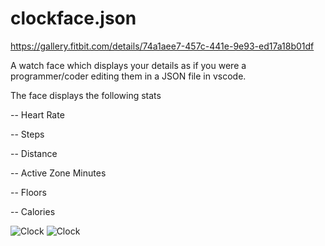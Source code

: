 # clockface.json

https://gallery.fitbit.com/details/74a1aee7-457c-441e-9e93-ed17a18b01df

A watch face which displays your details as if you were a programmer/coder editing them in a JSON file in vscode.

The face displays the following stats

  -- Heart Rate
  
  -- Steps
  
  -- Distance
  
  -- Active Zone Minutes
  
  -- Floors 
  
  -- Calories


![Clock](https://gallery-assets.fitbit.com/public/NM0kDaJtB54WC2KYAIZtC2RhC27kCHpWOa4XALC_Ba3kNIFrBLJnBV/NYRnBnKZBIVhDI7rBXooD2OYAL4_BnVhB27pB5NmNL4WNqC_@1x.png)
![Clock](https://gallery-assets.fitbit.com/public/NM0kDaJtB54WC2KYAIZtC2RhC27kCHpWOa4XALC_Ba3kNIFrBLJnBV/D57oOaKXCq3hBaNlNHooB2GZAL8WNLNhNIOaB2RkDL8_B2Zk@1x.png)
